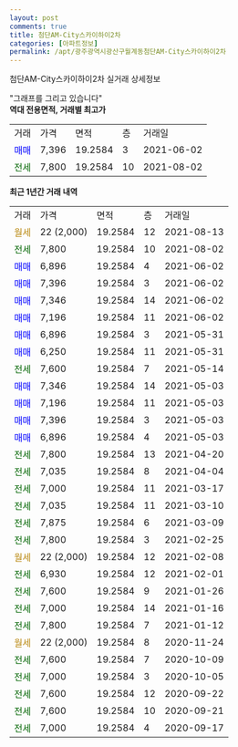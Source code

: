 ```yaml
---
layout: post
comments: true
title: 첨단AM-City스카이하이2차
categories: [아파트정보]
permalink: /apt/광주광역시광산구월계동첨단AM-City스카이하이2차
---
```


첨단AM-City스카이하이2차 실거래 상세정보

<script type="text/javascript">
  google.charts.load('current', {'packages':['line', 'corechart']});
  google.charts.setOnLoadCallback(drawChart);

  function drawChart() {
    var data = new google.visualization.DataTable();
    data.addColumn('date', '거래일');
    data.addColumn('number', "매매");
    data.addColumn('number', "전세");
    data.addColumn('number', "전매");

    data.addRows([[new Date(Date.parse("2021-08-13")), null, null, null], [new Date(Date.parse("2021-08-02")), null, 7800, null], [new Date(Date.parse("2021-06-02")), 6896, null, null], [new Date(Date.parse("2021-06-02")), 7396, null, null], [new Date(Date.parse("2021-06-02")), 7346, null, null], [new Date(Date.parse("2021-06-02")), 7196, null, null], [new Date(Date.parse("2021-05-31")), 6896, null, null], [new Date(Date.parse("2021-05-31")), 6250, null, null], [new Date(Date.parse("2021-05-14")), null, 7600, null], [new Date(Date.parse("2021-05-03")), 7346, null, null], [new Date(Date.parse("2021-05-03")), 7196, null, null], [new Date(Date.parse("2021-05-03")), 7396, null, null], [new Date(Date.parse("2021-05-03")), 6896, null, null], [new Date(Date.parse("2021-04-20")), null, 7800, null], [new Date(Date.parse("2021-04-04")), null, 7035, null], [new Date(Date.parse("2021-03-17")), null, 7000, null], [new Date(Date.parse("2021-03-10")), null, 7035, null], [new Date(Date.parse("2021-03-09")), null, 7875, null], [new Date(Date.parse("2021-02-25")), null, 7800, null], [new Date(Date.parse("2021-02-08")), null, null, null], [new Date(Date.parse("2021-02-01")), null, 6930, null], [new Date(Date.parse("2021-01-26")), null, 7600, null], [new Date(Date.parse("2021-01-16")), null, 7000, null], [new Date(Date.parse("2021-01-12")), null, 7800, null], [new Date(Date.parse("2020-11-24")), null, null, null], [new Date(Date.parse("2020-10-09")), null, 7600, null], [new Date(Date.parse("2020-10-05")), null, 7000, null], [new Date(Date.parse("2020-09-22")), null, 7600, null], [new Date(Date.parse("2020-09-21")), null, 7600, null], [new Date(Date.parse("2020-09-17")), null, 7000, null]]);

    var options = {
      hAxis: {
        format: 'yyyy/MM/dd'
      },    
      lineWidth: 0,
      pointsVisible: true,    
      title: '최근 1년간 유형별 실거래가 분포',
      legend: { position: 'bottom' }
    };

    var formatter = new google.visualization.NumberFormat({pattern:'###,###'} );
    formatter.format(data, 1);
    formatter.format(data, 2);
    
    setTimeout(function() {
        var chart = new google.visualization.LineChart(document.getElementById('columnchart_material'));
        chart.draw(data, (options));
        document.getElementById('loading').style.display = 'none';
    }, 200);
  }
</script>


<div id="loading" style="z-index:20; display: block; margin-left: 0px">"그래프를 그리고 있습니다"</div>
<div id="columnchart_material" style="width: 95%; margin-left: 0px; display: block"></div>
<!-- contents start -->
<b>역대 전용면적, 거래별 최고가</b>
<table class="sortable">
    <tr>
      <td>거래</td>
      <td>가격</td>
      <td>면적</td>
      <td>층</td>
      <td>거래일</td>
    </tr>
        <tr>
          <td><a style="color: blue">매매</a></td>
          <td>7,396</td>
          <td>19.2584</td>
          <td>3</td>
          <td>2021-06-02</td>
        </tr>        
        <tr>
              <td><a style="color: darkgreen">전세</a></td>
              <td>7,800</td>
              <td>19.2584</td>
              <td>10</td>
              <td>2021-08-02</td>
            </tr>        
    
</table>

<b>최근 1년간 거래 내역</b>

<table class="sortable">
    <tr>
      <td>거래</td>
      <td>가격</td>
      <td>면적</td>
      <td>층</td>
      <td>거래일</td>
    </tr>
    <tr>
      <td><a style="color: darkgoldenrod">월세</a></td>
      <td>22 (2,000)</td>
      <td>19.2584</td>
      <td>12</td>
      <td>2021-08-13</td>
    </tr>          <tr>
      <td><a style="color: darkgreen">전세</a></td>
      <td>7,800</td>
      <td>19.2584</td>
      <td>10</td>
      <td>2021-08-02</td>
    </tr>          <tr>
      <td><a style="color: blue">매매</a></td>
      <td>6,896</td>
      <td>19.2584</td>
      <td>4</td>
      <td>2021-06-02</td>
    </tr>          <tr>
      <td><a style="color: blue">매매</a></td>
      <td>7,396</td>
      <td>19.2584</td>
      <td>3</td>
      <td>2021-06-02</td>
    </tr>          <tr>
      <td><a style="color: blue">매매</a></td>
      <td>7,346</td>
      <td>19.2584</td>
      <td>14</td>
      <td>2021-06-02</td>
    </tr>          <tr>
      <td><a style="color: blue">매매</a></td>
      <td>7,196</td>
      <td>19.2584</td>
      <td>11</td>
      <td>2021-06-02</td>
    </tr>          <tr>
      <td><a style="color: blue">매매</a></td>
      <td>6,896</td>
      <td>19.2584</td>
      <td>3</td>
      <td>2021-05-31</td>
    </tr>          <tr>
      <td><a style="color: blue">매매</a></td>
      <td>6,250</td>
      <td>19.2584</td>
      <td>11</td>
      <td>2021-05-31</td>
    </tr>          <tr>
      <td><a style="color: darkgreen">전세</a></td>
      <td>7,600</td>
      <td>19.2584</td>
      <td>7</td>
      <td>2021-05-14</td>
    </tr>          <tr>
      <td><a style="color: blue">매매</a></td>
      <td>7,346</td>
      <td>19.2584</td>
      <td>14</td>
      <td>2021-05-03</td>
    </tr>          <tr>
      <td><a style="color: blue">매매</a></td>
      <td>7,196</td>
      <td>19.2584</td>
      <td>11</td>
      <td>2021-05-03</td>
    </tr>          <tr>
      <td><a style="color: blue">매매</a></td>
      <td>7,396</td>
      <td>19.2584</td>
      <td>3</td>
      <td>2021-05-03</td>
    </tr>          <tr>
      <td><a style="color: blue">매매</a></td>
      <td>6,896</td>
      <td>19.2584</td>
      <td>4</td>
      <td>2021-05-03</td>
    </tr>          <tr>
      <td><a style="color: darkgreen">전세</a></td>
      <td>7,800</td>
      <td>19.2584</td>
      <td>13</td>
      <td>2021-04-20</td>
    </tr>          <tr>
      <td><a style="color: darkgreen">전세</a></td>
      <td>7,035</td>
      <td>19.2584</td>
      <td>8</td>
      <td>2021-04-04</td>
    </tr>          <tr>
      <td><a style="color: darkgreen">전세</a></td>
      <td>7,000</td>
      <td>19.2584</td>
      <td>11</td>
      <td>2021-03-17</td>
    </tr>          <tr>
      <td><a style="color: darkgreen">전세</a></td>
      <td>7,035</td>
      <td>19.2584</td>
      <td>11</td>
      <td>2021-03-10</td>
    </tr>          <tr>
      <td><a style="color: darkgreen">전세</a></td>
      <td>7,875</td>
      <td>19.2584</td>
      <td>6</td>
      <td>2021-03-09</td>
    </tr>          <tr>
      <td><a style="color: darkgreen">전세</a></td>
      <td>7,800</td>
      <td>19.2584</td>
      <td>3</td>
      <td>2021-02-25</td>
    </tr>          <tr>
      <td><a style="color: darkgoldenrod">월세</a></td>
      <td>22 (2,000)</td>
      <td>19.2584</td>
      <td>12</td>
      <td>2021-02-08</td>
    </tr>          <tr>
      <td><a style="color: darkgreen">전세</a></td>
      <td>6,930</td>
      <td>19.2584</td>
      <td>12</td>
      <td>2021-02-01</td>
    </tr>          <tr>
      <td><a style="color: darkgreen">전세</a></td>
      <td>7,600</td>
      <td>19.2584</td>
      <td>9</td>
      <td>2021-01-26</td>
    </tr>          <tr>
      <td><a style="color: darkgreen">전세</a></td>
      <td>7,000</td>
      <td>19.2584</td>
      <td>14</td>
      <td>2021-01-16</td>
    </tr>          <tr>
      <td><a style="color: darkgreen">전세</a></td>
      <td>7,800</td>
      <td>19.2584</td>
      <td>7</td>
      <td>2021-01-12</td>
    </tr>          <tr>
      <td><a style="color: darkgoldenrod">월세</a></td>
      <td>22 (2,000)</td>
      <td>19.2584</td>
      <td>8</td>
      <td>2020-11-24</td>
    </tr>          <tr>
      <td><a style="color: darkgreen">전세</a></td>
      <td>7,600</td>
      <td>19.2584</td>
      <td>7</td>
      <td>2020-10-09</td>
    </tr>          <tr>
      <td><a style="color: darkgreen">전세</a></td>
      <td>7,000</td>
      <td>19.2584</td>
      <td>3</td>
      <td>2020-10-05</td>
    </tr>          <tr>
      <td><a style="color: darkgreen">전세</a></td>
      <td>7,600</td>
      <td>19.2584</td>
      <td>12</td>
      <td>2020-09-22</td>
    </tr>          <tr>
      <td><a style="color: darkgreen">전세</a></td>
      <td>7,600</td>
      <td>19.2584</td>
      <td>10</td>
      <td>2020-09-21</td>
    </tr>          <tr>
      <td><a style="color: darkgreen">전세</a></td>
      <td>7,000</td>
      <td>19.2584</td>
      <td>4</td>
      <td>2020-09-17</td>
    </tr>      </table>
<!-- contents end -->    

